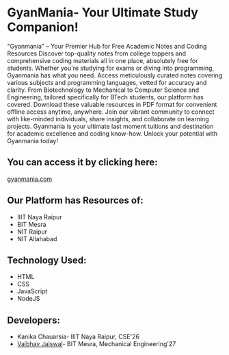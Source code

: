 # GyanMania- Your Ultimate Study Companion!
"Gyanmania" – Your Premier Hub for Free Academic Notes and Coding Resources
Discover top-quality notes from college toppers and comprehensive coding materials all in one place, absolutely free for students. Whether you're studying for exams or diving into programming, Gyanmania has what you need.
Access meticulously curated notes covering various subjects and programming languages, vetted for accuracy and clarity. From Biotechnology to Mechanical to Computer Science and Engineering, tailored specifically for BTech students, our platform has covered.
Download these valuable resources in PDF format for convenient offline access anytime, anywhere.
Join our vibrant community to connect with like-minded individuals, share insights, and collaborate on learning projects. Gyanmania is your ultimate last moment tuitions and destination for academic excellence and coding know-how. Unlock your potential with Gyanmania today!

## You can access it by clicking here: 
[gyanmania.com](https://gyanmania.in/)

## Our Platform has Resources of:
* IIIT Naya Raipur
* BIT Mesra
* NIT Raipur
* NIT Allahabad

## Technology Used:
* HTML
* CSS
* JavaScript
* NodeJS

## Developers:
* Kanika Chauarsia- IIIT Naya Raipur, CSE'26
* [Vaibhav Jaiswal](https://github.com/vaibhavjais625)- BIT Mesra, Mechanical Engineering'27
